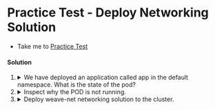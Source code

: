 # Practice Test - Deploy Networking Solution

- Take me to [Practice Test](https://kodekloud.com/topic/practice-test-deploy-network-solution/)

#### Solution

  1. <details>
      <summary>We have deployed an application called app in the default namespace. What is the state of the pod?</summary>

      ```bash
      kubectl get pods
      ```

      Note it is stuck at `ContainerCreating`. It will reamin this way.

      > NotRunning

     </details>

  2. <details>
      <summary>Inspect why the POD is not running.</summary>

      ```bash
      kubectl describe pod app
      ```

      The answer is in the `Events` section. It cannot allocate an IP address, therefore...

      > No network configured

     </details>

  3. <details>
      <summary>Deploy weave-net networking solution to the cluster.</summary>

      Apply the manifest found under the `/root/weave` directory.
     </details>
